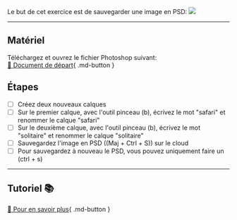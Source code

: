  Le but de cet exercice est de sauvegarder une image en PSD: 
<img src="images/anthony_cantin.jpg">
***  

## Matériel
Téléchargez et ouvrez le fichier Photoshop suivant:   
[📁 Document de départ](https://tim-montmorency.com/compendium/582-121%E2%80%93illustration-numerique/exercice/images/anthony_cantin.jpg
){ .md-button }   <br>
## Étapes
- [ ] Créez deux nouveaux calques
- [ ] Sur le premier calque, avec l'outil pinceau (b), écrivez le mot "safari" et renommer le calque "safari"
- [ ] Sur le deuxième calque, avec l'outil pinceau (b), écrivez le mot "solitaire"  et renommer le calque "solitaire"
- [ ] Sauvegardez l'image en PSD ((Maj + Ctrl + S)) sur le cloud
- [ ] Pour sauvegardez à nouveau le PSD, vous pouvez uniquement faire un (ctrl + s)
***  
## Tutoriel 📚
[📖 Pour en savoir plus](https://cmontmorency365-my.sharepoint.com/:v:/g/personal/flpilote_cmontmorency_qc_ca/EUHqTCjYyMVCkeIahHqiHHQBQ07BrCDjnLlFiHMkZadSIA?nav=eyJyZWZlcnJhbEluZm8iOnsicmVmZXJyYWxBcHAiOiJPbmVEcml2ZUZvckJ1c2luZXNzIiwicmVmZXJyYWxBcHBQbGF0Zm9ybSI6IldlYiIsInJlZmVycmFsTW9kZSI6InZpZXciLCJyZWZlcnJhbFZpZXciOiJNeUZpbGVzTGlua0NvcHkifX0&e=d1850G){ .md-button }   <br>
